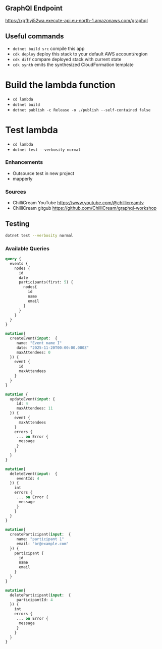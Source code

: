 ## GraphQl Endpoint
https://xgfhyj52wa.execute-api.eu-north-1.amazonaws.com/graphql


## Useful commands

* `dotnet build src` compile this app
* `cdk deploy`       deploy this stack to your default AWS account/region
* `cdk diff`         compare deployed stack with current state
* `cdk synth`        emits the synthesized CloudFormation template


# Build the lambda function

* `cd lambda`
* `dotnet build`
* `dotnet publish -c Release -o ./publish --self-contained false`

# Test lambda
* `cd lambda`
* `dotnet test --verbosity normal`


### Enhancements
* Outsource test in new project
* mapperly

### Sources
* ChilliCream YouTube https://www.youtube.com/@chillicreamtv
* ChilliCream gitgub https://github.com/ChilliCream/graphql-workshop

## Testing

```bash
dotnet test --verbosity normal
```

### Available Queries

```graphql
query {
  events {
    nodes {
      id
      date
      participants(first: 5) {
        nodes{
          id
          name
          email
        }
      }
    }
  }
}
```

```graphql
mutation{
  createEvent(input:  {
     name: "Event name I"
     date: "2025-11-20T00:00:00.000Z"
     maxAttendees: 0
  }) {
    event {
      id
      maxAttendees
    }
  }
}
```

```graphql
mutation {
  updateEvent(input: {
     id: 4
     maxAttendees: 11
  }) {
    event {
      maxAttendees
    }
    errors {
     ... on Error {
      message
     }
    }
  }
}
```

```graphql
mutation{
  deleteEvent(input:  {
     eventId: 4
  }) {
    int
    errors {
     ... on Error {
      message
     }
    }
  }
}
```

```graphql
mutation{
  createParticipant(input:  {
     name: "participant 1"
     email: "br@example.com"
  }) {
    participant {
      id
      name
      email
    }
  }
}
```

```graphql
mutation{
  deleteParticipant(input:  {
     participantId: 4
  }) {
    int
    errors {
     ... on Error {
      message
     }
    }
  }
}
```
